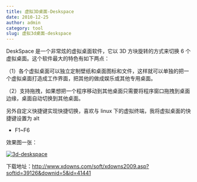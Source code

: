 ```yaml
---
title: 虚拟3D桌面-Deskspace
date: 2010-12-25
author: admin
category: tool
slug: 虚拟3d桌面-deskspace
---
```


DeskSpace 是一个非常炫的虚拟桌面软件，它以 3D 方块旋转的方式来切换 6 个虚拟桌面。这个软件最大的特色有如下两点：

（1）各个虚拟桌面可以独立定制壁纸和桌面图标和文件，这样就可以单独的把一个虚拟桌面打造成工作界面，把其他的做成娱乐或其他专用桌面。

（2）支持拖拽，如果想把一个程序移动到其他桌面只需要将程序窗口拖拽到桌面边缘，桌面自动切换到其他桌面。

另外自定义快捷键实现快捷切换，喜欢与 linux 下的虚拟终端，我将虚拟桌面的快捷键设置为 alt

- F1\~F6

效果图一张：

[![3d-deskspace](/wp-content/uploads/2010/12/3d-deskspace.jpg '3d-deskspace')](/wp-content/uploads/2010/12/3d-deskspace.jpg)

下载地址：<http://www.xdowns.com/soft/xdowns2009.asp?softid=39126&downid=5&id=41441>
